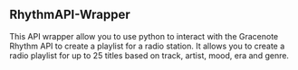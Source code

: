 ## RhythmAPI-Wrapper
This API wrapper allow you to use python to interact with the Gracenote Rhythm
API to create a playlist for a radio station. It allows you to create a radio
playlist for up to 25 titles based on track, artist, mood, era and genre.
